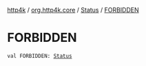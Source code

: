 [http4k](../../index.md) / [org.http4k.core](../index.md) / [Status](index.md) / [FORBIDDEN](./-f-o-r-b-i-d-d-e-n.md)

# FORBIDDEN

`val FORBIDDEN: `[`Status`](index.md)